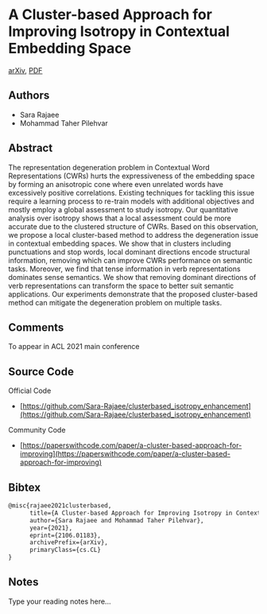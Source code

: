 
# A Cluster-based Approach for Improving Isotropy in Contextual Embedding Space

[arXiv](https://arxiv.org/abs/2106.01183), [PDF](https://arxiv.org/pdf/2106.01183.pdf)

## Authors

- Sara Rajaee
- Mohammad Taher Pilehvar

## Abstract

The representation degeneration problem in Contextual Word Representations (CWRs) hurts the expressiveness of the embedding space by forming an anisotropic cone where even unrelated words have excessively positive correlations. Existing techniques for tackling this issue require a learning process to re-train models with additional objectives and mostly employ a global assessment to study isotropy. Our quantitative analysis over isotropy shows that a local assessment could be more accurate due to the clustered structure of CWRs. Based on this observation, we propose a local cluster-based method to address the degeneration issue in contextual embedding spaces. We show that in clusters including punctuations and stop words, local dominant directions encode structural information, removing which can improve CWRs performance on semantic tasks. Moreover, we find that tense information in verb representations dominates sense semantics. We show that removing dominant directions of verb representations can transform the space to better suit semantic applications. Our experiments demonstrate that the proposed cluster-based method can mitigate the degeneration problem on multiple tasks.

## Comments

To appear in ACL 2021 main conference

## Source Code

Official Code

- [https://github.com/Sara-Rajaee/clusterbased_isotropy_enhancement](https://github.com/Sara-Rajaee/clusterbased_isotropy_enhancement)

Community Code

- [https://paperswithcode.com/paper/a-cluster-based-approach-for-improving](https://paperswithcode.com/paper/a-cluster-based-approach-for-improving)

## Bibtex

```tex
@misc{rajaee2021clusterbased,
      title={A Cluster-based Approach for Improving Isotropy in Contextual Embedding Space}, 
      author={Sara Rajaee and Mohammad Taher Pilehvar},
      year={2021},
      eprint={2106.01183},
      archivePrefix={arXiv},
      primaryClass={cs.CL}
}
```

## Notes

Type your reading notes here...

